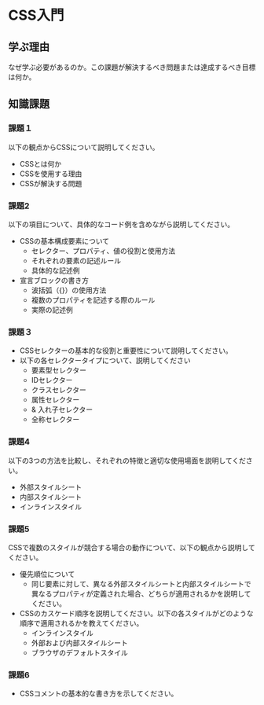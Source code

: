 # CSS入門

## 学ぶ理由

なぜ学ぶ必要があるのか。この課題が解決するべき問題または達成するべき目標は何か。

## 知識課題

### 課題１

以下の観点からCSSについて説明してください。

- CSSとは何か
- CSSを使用する理由
- CSSが解決する問題

### 課題2

以下の項目について、具体的なコード例を含めながら説明してください。

- CSSの基本構成要素について
  - セレクター、プロパティ、値の役割と使用方法
  - それぞれの要素の記述ルール
  - 具体的な記述例
- 宣言ブロックの書き方
  - 波括弧（{}）の使用方法
  - 複数のプロパティを記述する際のルール
  - 実際の記述例

### 課題３

- CSSセレクターの基本的な役割と重要性について説明してください。
- 以下の各セレクタータイプについて、説明してください
  - 要素型セレクター
  - IDセレクター
  - クラスセレクター
  - 属性セレクター
  - & 入れ子セレクター
  - 全称セレクター

### 課題4

以下の3つの方法を比較し、それぞれの特徴と適切な使用場面を説明してください。

- 外部スタイルシート
- 内部スタイルシート
- インラインスタイル

### 課題5

CSSで複数のスタイルが競合する場合の動作について、以下の観点から説明してください。

- 優先順位について
  - 同じ要素に対して、異なる外部スタイルシートと内部スタイルシートで異なるプロパティが定義された場合、どちらが適用されるかを説明してください。
- CSSのカスケード順序を説明してください。以下の各スタイルがどのような順序で適用されるかを教えてください。
  - インラインスタイル
  - 外部および内部スタイルシート
  - ブラウザのデフォルトスタイル

### 課題6

- CSSコメントの基本的な書き方を示してください。
